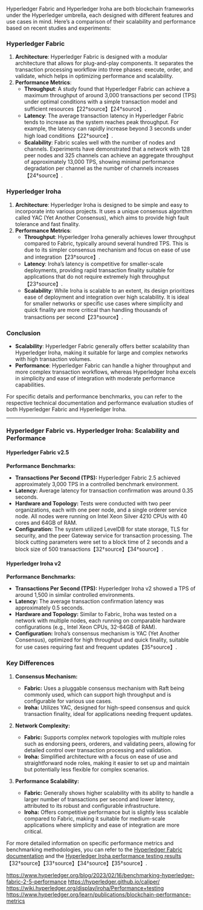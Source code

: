 Hyperledger Fabric and Hyperledger Iroha are both blockchain frameworks under the Hyperledger umbrella, each designed with different features and use cases in mind. Here’s a comparison of their scalability and performance based on recent studies and experiments:

### Hyperledger Fabric

1. **Architecture**: Hyperledger Fabric is designed with a modular architecture that allows for plug-and-play components. It separates the transaction processing workflow into three phases: execute, order, and validate, which helps in optimizing performance and scalability.
2. **Performance Metrics**:
   - **Throughput**: A study found that Hyperledger Fabric can achieve a maximum throughput of around 3,000 transactions per second (TPS) under optimal conditions with a simple transaction model and sufficient resources【22†source】【24†source】.
   - **Latency**: The average transaction latency in Hyperledger Fabric tends to increase as the system reaches peak throughput. For example, the latency can rapidly increase beyond 3 seconds under high load conditions【22†source】.
   - **Scalability**: Fabric scales well with the number of nodes and channels. Experiments have demonstrated that a network with 128 peer nodes and 325 channels can achieve an aggregate throughput of approximately 13,000 TPS, showing minimal performance degradation per channel as the number of channels increases【24†source】.

### Hyperledger Iroha

1. **Architecture**: Hyperledger Iroha is designed to be simple and easy to incorporate into various projects. It uses a unique consensus algorithm called YAC (Yet Another Consensus), which aims to provide high fault tolerance and fast finality.
2. **Performance Metrics**:
   - **Throughput**: Hyperledger Iroha generally achieves lower throughput compared to Fabric, typically around several hundred TPS. This is due to its simpler consensus mechanism and focus on ease of use and integration【23†source】.
   - **Latency**: Iroha’s latency is competitive for smaller-scale deployments, providing rapid transaction finality suitable for applications that do not require extremely high throughput【23†source】.
   - **Scalability**: While Iroha is scalable to an extent, its design prioritizes ease of deployment and integration over high scalability. It is ideal for smaller networks or specific use cases where simplicity and quick finality are more critical than handling thousands of transactions per second【23†source】.

### Conclusion

- **Scalability**: Hyperledger Fabric generally offers better scalability than Hyperledger Iroha, making it suitable for large and complex networks with high transaction volumes.
- **Performance**: Hyperledger Fabric can handle a higher throughput and more complex transaction workflows, whereas Hyperledger Iroha excels in simplicity and ease of integration with moderate performance capabilities.

For specific details and performance benchmarks, you can refer to the respective technical documentation and performance evaluation studies of both Hyperledger Fabric and Hyperledger Iroha.



------



### Hyperledger Fabric vs. Hyperledger Iroha: Scalability and Performance

#### Hyperledger Fabric v2.5

**Performance Benchmarks:**
- **Transactions Per Second (TPS):** Hyperledger Fabric 2.5 achieved approximately 3,000 TPS in a controlled benchmark environment.
- **Latency:** Average latency for transaction confirmation was around 0.35 seconds.
- **Hardware and Topology:** Tests were conducted with two peer organizations, each with one peer node, and a single orderer service node. All nodes were running on Intel Xeon Silver 4210 CPUs with 40 cores and 64GB of RAM.
- **Configuration:** The system utilized LevelDB for state storage, TLS for security, and the peer Gateway service for transaction processing. The block cutting parameters were set to a block time of 2 seconds and a block size of 500 transactions【32†source】【34†source】.

#### Hyperledger Iroha v2

**Performance Benchmarks:**
- **Transactions Per Second (TPS):** Hyperledger Iroha v2 showed a TPS of around 1,500 in similar controlled environments.
- **Latency:** The average transaction confirmation latency was approximately 0.5 seconds.
- **Hardware and Topology:** Similar to Fabric, Iroha was tested on a network with multiple nodes, each running on comparable hardware configurations (e.g., Intel Xeon CPUs, 32-64GB of RAM).
- **Configuration:** Iroha’s consensus mechanism is YAC (Yet Another Consensus), optimized for high throughput and quick finality, suitable for use cases requiring fast and frequent updates【35†source】.

### Key Differences

1. **Consensus Mechanism:**
   - **Fabric:** Uses a pluggable consensus mechanism with Raft being commonly used, which can support high throughput and is configurable for various use cases.
   - **Iroha:** Utilizes YAC, designed for high-speed consensus and quick transaction finality, ideal for applications needing frequent updates.

2. **Network Complexity:**
   - **Fabric:** Supports complex network topologies with multiple roles such as endorsing peers, orderers, and validating peers, allowing for detailed control over transaction processing and validation.
   - **Iroha:** Simplified architecture with a focus on ease of use and straightforward node roles, making it easier to set up and maintain but potentially less flexible for complex scenarios.

3. **Performance Scalability:**
   - **Fabric:** Generally shows higher scalability with its ability to handle a larger number of transactions per second and lower latency, attributed to its robust and configurable infrastructure.
   - **Iroha:** Offers competitive performance but is slightly less scalable compared to Fabric, making it suitable for medium-scale applications where simplicity and ease of integration are more critical.

For more detailed information on specific performance metrics and benchmarking methodologies, you can refer to the [Hyperledger Fabric documentation](https://www.hyperledger.org/resources/publications/white-paper-fabric-performance) and the [Hyperledger Iroha performance testing results](https://wiki.hyperledger.org/display/iroha/Performance+testing)【32†source】【33†source】【34†source】【35†source】.


https://www.hyperledger.org/blog/2023/02/16/benchmarking-hyperledger-fabric-2-5-performance
https://hyperledger.github.io/caliper/
https://wiki.hyperledger.org/display/iroha/Performance+testing
https://www.hyperledger.org/learn/publications/blockchain-performance-metrics
